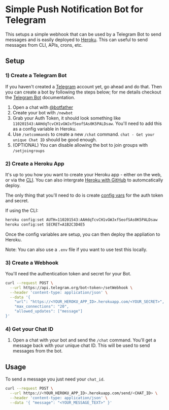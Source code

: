 # Simple Push Notification Bot for Telegram

This setups a simple webhook that can be used by a Telegram Bot to send messages and is easily deployed to [Heroku](https://www.heroku.com/). This can useful to send messages from CLI, APIs, crons, etc.

## Setup

### 1) Create a Telegram Bot

If you haven't created a [Telegram](https://telegram.org/) account yet, go ahead and do that. Then you can create a bot by following the steps below; for me details checkout the [Telegram Bot](https://core.telegram.org/bots) documentation.

1. Open a chat with [@botfather](https://t.me/botfather)
2. Create your bot with `/newbot`
3. Grab your Auth Token, it should look something like `110201543:AAHdqTcvCH1vGWJxfSeofSAs0K5PALDsaw`. You'll need to add this as a config variable in Heroku.
4. Use `/setcommands` to create a new `/chat` command. `chat - Get your unique Chat ID` should be good enough.
5. (OPTIONAL) You can disable allowing the bot to join groups with `/setjoingroups`

### 2) Create a Heroku App

It's up to you how you want to create your Heroku app - either on the web, or via the [CLI](https://devcenter.heroku.com/articles/creating-apps). You can also intergrate [Heroku with GitHub](https://devcenter.heroku.com/articles/github-integration) to automcatically deploy.

The only thing that you'll need to do is create [config vars](https://devcenter.heroku.com/articles/config-vars) for the auth token and secret.

If using the CLI:

```bash
heroku config:set AUTH=110201543:AAHdqTcvCH1vGWJxfSeofSAs0K5PALDsaw
heroku config:set SECRET=A1B2C3D4E5
```

Once the config variables are setup, you can then deploy the appliation to Heroku.

Note: You can also use a `.env` file if you want to use test this locally.

### 3) Create a Webhook

You'll need the authentication token and secret for your Bot.

```bash
curl --request POST \
  --url https://api.telegram.org/bot<token>/setWebhook \
  --header 'content-type: application/json' \
  --data '{
    "url": "https://<YOUR_HEROKU_APP_ID>.herokuapp.com/<YOUR_SECRET>",
    "max_connections": "20",
    "allowed_updates": ["message"]
}'
```

### 4) Get your Chat ID

1. Open a chat with your bot and send the `/chat` command. You'll get a message back with your unique chat ID. This will be used to send messages from the bot.

## Usage

To send a message you just need your `chat_id`.

```bash
curl --request POST \
  --url https://<YOUR_HEROKU_APP_ID>.herokuapp.com/send/<CHAT_ID> \
  --header 'content-type: application/json' \
  --data '{ "message": "<YOUR_MESSAGE_TEXT>" }'
```
